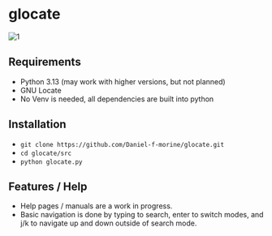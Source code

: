 # glocate
![1](https://github.com/user-attachments/assets/64e72dee-c517-4f1a-8785-87c016cea21a)

## Requirements
- Python 3.13 (may work with higher versions, but not planned)
- GNU Locate
- No Venv is needed, all dependencies are built into python

## Installation
- ``git clone https://github.com/Daniel-f-morine/glocate.git``
- ``cd glocate/src``
- ``python glocate.py``

## Features / Help
- Help pages / manuals are a work in progress.
- Basic navigation is done by typing to search, enter to switch modes, and j/k to navigate up and down outside of search mode.

